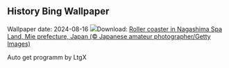 ## History Bing Wallpaper
Wallpaper date: 2024-08-16
![](https://www.bing.com/th?id=OHR.JapanRollerCoaster_EN-IN8774755618_UHD.jpg&w=1000)Download: [Roller coaster in Nagashima Spa Land, Mie prefecture, Japan (© Japanese amateur photographer/Getty Images)](https://www.bing.com/th?id=OHR.JapanRollerCoaster_EN-IN8774755618_UHD.jpg)

Auto get programm by LtgX
